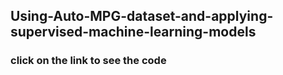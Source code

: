 ## Using-Auto-MPG-dataset-and-applying-supervised-machine-learning-models
### click on the link to see the code 
